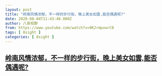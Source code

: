 ```yaml
---
layout: post
title: "岭南风情浓郁，不一样的步行街，晚上美女如雲,能否偶遇呢?"
date: 2020-08-04T11:43:48.000Z
author: 八哥视野
from: https://www.youtube.com/watch?v=9KJrmpvwrC0
tags: [ 8sight ]
categories: [ 8sight ]
---
```

<!--1596541428000-->
[岭南风情浓郁，不一样的步行街，晚上美女如雲,能否偶遇呢?](https://www.youtube.com/watch?v=9KJrmpvwrC0)
------

<div>

</div>
